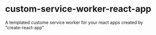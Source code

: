 # custom-service-worker-react-app
A templated custome service worker for your react apps created by "create-react-app"
